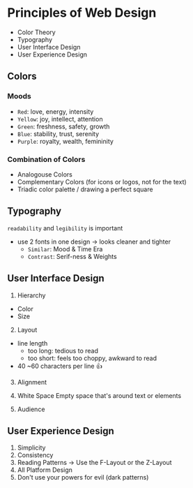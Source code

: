 # Principles of Web Design

- Color Theory
- Typography
- User Interface Design
- User Experience Design

## Colors

### Moods

- `Red`: love, energy, intensity
- `Yellow`: joy, intellect, attention
- `Green`: freshness, safety, growth
- `Blue`: stability, trust, serenity
- `Purple`: royalty, wealth, femininity

### Combination of Colors

- Analogouse Colors
- Complementary Colors (for icons or logos, not for the text)
- Triadic color palette / drawing a perfect square

## Typography

`readability` and `legibility` is important

- use 2 fonts in one design -> looks cleaner and tighter
  - `Similar`: Mood & Time Era
  - `Contrast`: Serif-ness & Weights

## User Interface Design

1. Hierarchy

- Color
- Size

2. Layout

- line length
  - too long: tedious to read
  - too short: feels too choppy, awkward to read
- 40 ~60 characters per line 👍

3. Alignment

4. White Space
   Empty space that's around text or elements

5. Audience

## User Experience Design

1. Simplicity
2. Consistency
3. Reading Patterns -> Use the F-Layout or the Z-Layout
4. All Platform Design
5. Don't use your powers for evil (dark patterns)
